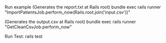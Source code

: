 Run example
(Generates the report.txt at Rails root)
bundle exec rails runner "ImportPatientsJob.perform_now(Rails.root.join('input.csv'))"

(Generates the output.csv at Rails root)
bundle exec rails runner "GetCleanCsvJob.perform_now"

Run Test:
rails test
